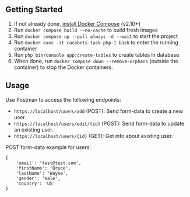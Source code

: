 ## Getting Started

1. If not already done, [install Docker Compose](https://docs.docker.com/compose/install/) (v2.10+)
2. Run `docker compose build --no-cache` to build fresh images
3. Run `docker compose up --pull always -d --wait` to start the project
4. Run `docker exec -it racebets-task-php-1 bash` to enter the running container
5. Run `php bin/console app:create-tables` to create tables in database
6. When done, run `docker compose down --remove-orphans` (outside the container) to stop the Docker containers.

## Usage

Use Postman to access the following endpoints:

- `https://localhost/users/add` (POST): Send form-data to create a new user.
- `https://localhost/users/edit/{id}` (POST): Send form-data to update an existing user.
- `https://localhost/users/{id}` (GET): Get info about existing user.

POST form-data example for users:
```
{
    'email': 'test@test.com',
    'firstName': 'Bruce',
    'lastName': 'Wayne',
    'gender': 'male',
    'country': 'US'
}
```
